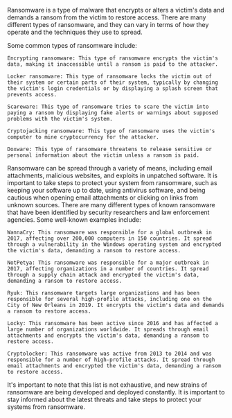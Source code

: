 Ransomware is a type of malware that encrypts or alters a victim's data and demands a ransom from the victim to restore access. There are many different types of ransomware, and they can vary in terms of how they operate and the techniques they use to spread.

Some common types of ransomware include:

    Encrypting ransomware: This type of ransomware encrypts the victim's data, making it inaccessible until a ransom is paid to the attacker.

    Locker ransomware: This type of ransomware locks the victim out of their system or certain parts of their system, typically by changing the victim's login credentials or by displaying a splash screen that prevents access.

    Scareware: This type of ransomware tries to scare the victim into paying a ransom by displaying fake alerts or warnings about supposed problems with the victim's system.

    Cryptojacking ransomware: This type of ransomware uses the victim's computer to mine cryptocurrency for the attacker.

    Doxware: This type of ransomware threatens to release sensitive or personal information about the victim unless a ransom is paid.

Ransomware can be spread through a variety of means, including email attachments, malicious websites, and exploits in unpatched software. It is important to take steps to protect your system from ransomware, such as keeping your software up to date, using antivirus software, and being cautious when opening email attachments or clicking on links from unknown sources. There are many different types of known ransomware that have been identified by security researchers and law enforcement agencies. Some well-known examples include:

    WannaCry: This ransomware was responsible for a global outbreak in 2017, affecting over 200,000 computers in 150 countries. It spread through a vulnerability in the Windows operating system and encrypted the victim's data, demanding a ransom to restore access.

    NotPetya: This ransomware was responsible for a major outbreak in 2017, affecting organizations in a number of countries. It spread through a supply chain attack and encrypted the victim's data, demanding a ransom to restore access.

    Ryuk: This ransomware targets large organizations and has been responsible for several high-profile attacks, including one on the City of New Orleans in 2019. It encrypts the victim's data and demands a ransom to restore access.

    Locky: This ransomware has been active since 2016 and has affected a large number of organizations worldwide. It spreads through email attachments and encrypts the victim's data, demanding a ransom to restore access.

    Cryptolocker: This ransomware was active from 2013 to 2014 and was responsible for a number of high-profile attacks. It spread through email attachments and encrypted the victim's data, demanding a ransom to restore access.

It's important to note that this list is not exhaustive, and new strains of ransomware are being developed and deployed constantly. It is important to stay informed about the latest threats and take steps to protect your systems from ransomware.